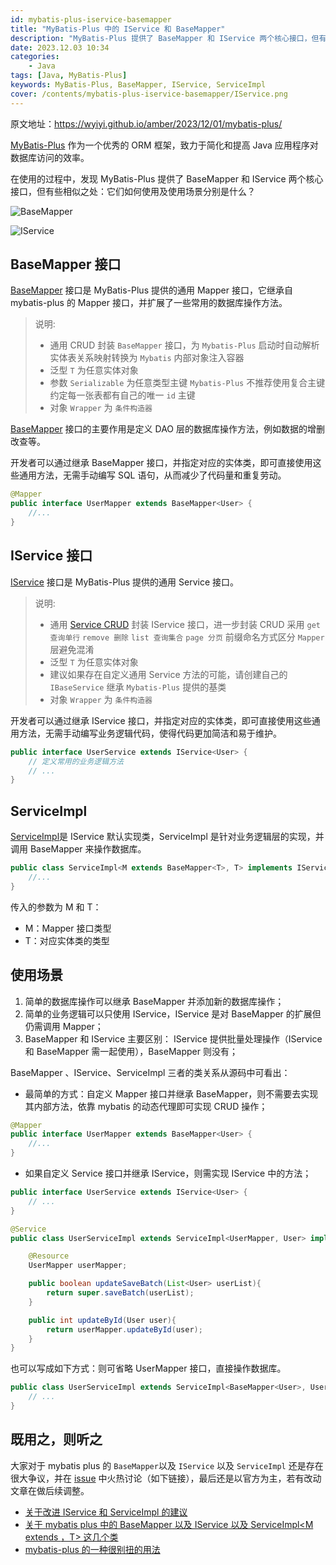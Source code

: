 ```yaml
---
id: mybatis-plus-iservice-basemapper
title: "MyBatis-Plus 中的 IService 和 BaseMapper"
description: "MyBatis-Plus 提供了 BaseMapper 和 IService 两个核心接口，但有些相似之处：它们如何使用及使用场景分别是什么？"
date: 2023.12.03 10:34
categories:
    - Java
tags: [Java, MyBatis-Plus]
keywords: MyBatis-Plus, BaseMapper, IService, ServiceImpl
cover: /contents/mybatis-plus-iservice-basemapper/IService.png
---
```


原文地址：https://wyiyi.github.io/amber/2023/12/01/mybatis-plus/

[MyBatis-Plus](https://mybatis.plus/guide/) 作为一个优秀的 ORM 框架，致力于简化和提高 Java 应用程序对数据库访问的效率。

在使用的过程中，发现 MyBatis-Plus 提供了 BaseMapper 和 IService 两个核心接口，但有些相似之处：它们如何使用及使用场景分别是什么？

![BaseMapper](/contents/mybatis-plus-iservice-basemapper/BaseMapper.png)

![IService](/contents/mybatis-plus-iservice-basemapper/IService.png)

## BaseMapper 接口

[BaseMapper](https://baomidou.com/pages/49cc81/#mapper-crud-%E6%8E%A5%E5%8F%A3) 接口是 MyBatis-Plus 提供的通用 Mapper 接口，它继承自 mybatis-plus 的 Mapper 接口，并扩展了一些常用的数据库操作方法。

> 说明:
>
> - 通用 CRUD 封装 `BaseMapper` 接口，为 `Mybatis-Plus` 启动时自动解析实体表关系映射转换为 `Mybatis` 内部对象注入容器
> - 泛型 `T` 为任意实体对象
> - 参数 `Serializable` 为任意类型主键 `Mybatis-Plus` 不推荐使用复合主键约定每一张表都有自己的唯一 `id` 主键
> - 对象 `Wrapper` 为 `条件构造器`


[BaseMapper](https://github.com/baomidou/mybatis-plus/blob/3.0/mybatis-plus-core/src/main/java/com/baomidou/mybatisplus/core/mapper/BaseMapper.java) 接口的主要作用是定义 DAO 层的数据库操作方法，例如数据的增删改查等。

开发者可以通过继承 BaseMapper 接口，并指定对应的实体类，即可直接使用这些通用方法，无需手动编写 SQL 语句，从而减少了代码量和重复劳动。

```java
@Mapper
public interface UserMapper extends BaseMapper<User> {
    //...
}
```

## IService 接口

[IService](https://github.com/baomidou/mybatis-plus/blob/3.0/mybatis-plus-extension/src/main/java/com/baomidou/mybatisplus/extension/service/IService.java) 接口是 MyBatis-Plus 提供的通用 Service 接口。

> 说明:
>
> - 通用 [Service CRUD](https://baomidou.com/pages/49cc81/#service-crud-%E6%8E%A5%E5%8F%A3) 封装 IService 接口，进一步封装 CRUD 采用 `get 查询单行` `remove 删除` `list 查询集合` `page 分页` 前缀命名方式区分 `Mapper` 层避免混淆
> - 泛型 `T` 为任意实体对象
> - 建议如果存在自定义通用 Service 方法的可能，请创建自己的 `IBaseService` 继承 `Mybatis-Plus` 提供的基类
> - 对象 `Wrapper` 为 `条件构造器`

开发者可以通过继承 IService 接口，并指定对应的实体类，即可直接使用这些通用方法，无需手动编写业务逻辑代码，使得代码更加简洁和易于维护。

```java
public interface UserService extends IService<User> {
    // 定义常用的业务逻辑方法
    // ...
}
```

## ServiceImpl

[ServiceImpl](https://github.com/baomidou/mybatis-plus/blob/3.0/mybatis-plus-extension/src/main/java/com/baomidou/mybatisplus/extension/service/impl/ServiceImpl.java#L60C22-L60C22)是 IService 默认实现类，ServiceImpl 是针对业务逻辑层的实现，并调用 BaseMapper 来操作数据库。

```java
public class ServiceImpl<M extends BaseMapper<T>, T> implements IService<T> {
    //...
}
```

传入的参数为 M 和 T：
- M：Mapper 接口类型
- T：对应实体类的类型

## 使用场景

1. 简单的数据库操作可以继承 BaseMapper 并添加新的数据库操作；
2. 简单的业务逻辑可以只使用 IService，IService 是对 BaseMapper 的扩展但仍需调用 Mapper；
3. BaseMapper 和 IService 主要区别： IService 提供批量处理操作（IService 和 BaseMapper 需一起使用），BaseMapper 则没有；

BaseMapper 、IService、ServiceImpl 三者的类关系从源码中可看出：
- 最简单的方式：自定义 Mapper 接口并继承 BaseMapper，则不需要去实现其内部方法，依靠 mybatis 的动态代理即可实现 CRUD 操作；

```java
@Mapper
public interface UserMapper extends BaseMapper<User> {
    //...
}
```

- 如果自定义 Service 接口并继承 IService，则需实现 IService 中的方法；

```java
public interface UserService extends IService<User> {
    // ...
}

@Service
public class UserServiceImpl extends ServiceImpl<UserMapper, User> implements UserService {

    @Resource
    UserMapper userMapper;

    public boolean updateSaveBatch(List<User> userList){
        return super.saveBatch(userList);
    }

    public int updateById(User user){
        return userMapper.updateById(user);
    }
}
```

也可以写成如下方式：则可省略 UserMapper 接口，直接操作数据库。

```java
public class UserServiceImpl extends ServiceImpl<BaseMapper<User>, User> implements UserService {
    // ...
}
```

## 既用之，则听之

大家对于 mybatis plus 的 `BaseMapper`以及 `IService` 以及 `ServiceImpl` 还是存在很大争议，并在 [issue](https://github.com/baomidou/mybatis-plus/issues) 中火热讨论（如下链接），最后还是以官方为主，若有改动文章在做后续调整。
- [关于改进 IService 和 ServiceImpl 的建议](https://github.com/baomidou/mybatis-plus/issues/5764)
- [关于 mybatis plus 中的 BaseMapper<T> 以及 IService<T> 以及 ServiceImpl<M extends <Basemapper>，T> 这几个类](https://github.com/baomidou/mybatis-plus/issues/59)
- [mybatis-plus 的一种很别扭的用法](https://github.com/baomidou/mybatis-plus/issues/926)